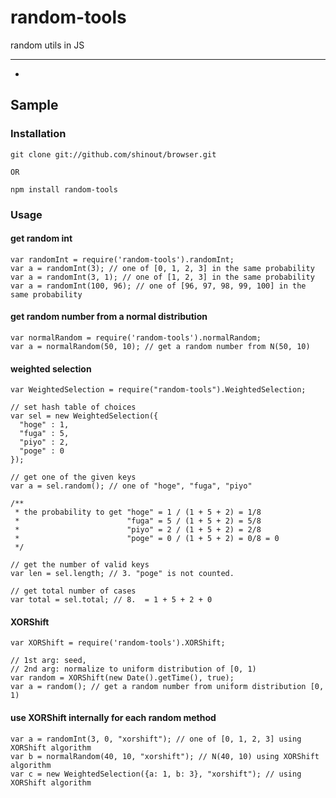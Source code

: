random-tools
==========
random utils in JS

----------------
* [0.0.1]: release

Sample
----------------

### Installation ###
    git clone git://github.com/shinout/browser.git

    OR

    npm install random-tools

### Usage ###
#### get random int ####
    var randomInt = require('random-tools').randomInt;
    var a = randomInt(3); // one of [0, 1, 2, 3] in the same probability
    var a = randomInt(3, 1); // one of [1, 2, 3] in the same probability
    var a = randomInt(100, 96); // one of [96, 97, 98, 99, 100] in the same probability


#### get random number from a normal distribution ####
    var normalRandom = require('random-tools').normalRandom;
    var a = normalRandom(50, 10); // get a random number from N(50, 10)


#### weighted selection ####
    var WeightedSelection = require("random-tools").WeightedSelection;
  
    // set hash table of choices
    var sel = new WeightedSelection({
      "hoge" : 1,
      "fuga" : 5,
      "piyo" : 2,
      "poge" : 0
    });

    // get one of the given keys
    var a = sel.random(); // one of "hoge", "fuga", "piyo"
  
    /**
     * the probability to get "hoge" = 1 / (1 + 5 + 2) = 1/8
     *                        "fuga" = 5 / (1 + 5 + 2) = 5/8
     *                        "piyo" = 2 / (1 + 5 + 2) = 2/8
     *                        "poge" = 0 / (1 + 5 + 2) = 0/8 = 0
     */

    // get the number of valid keys
    var len = sel.length; // 3. "poge" is not counted.
  
    // get total number of cases
    var total = sel.total; // 8.  = 1 + 5 + 2 + 0


#### XORShift ####
    var XORShift = require('random-tools').XORShift;

    // 1st arg: seed, 
    // 2nd arg: normalize to uniform distribution of [0, 1)
    var random = XORShift(new Date().getTime(), true);
    var a = random(); // get a random number from uniform distribution [0, 1)


#### use XORShift internally for each random method ####
    var a = randomInt(3, 0, "xorshift"); // one of [0, 1, 2, 3] using XORShift algorithm
    var b = normalRandom(40, 10, "xorshift"); // N(40, 10) using XORShift algorithm
    var c = new WeightedSelection({a: 1, b: 3}, "xorshift"); // using XORShift algorithm
